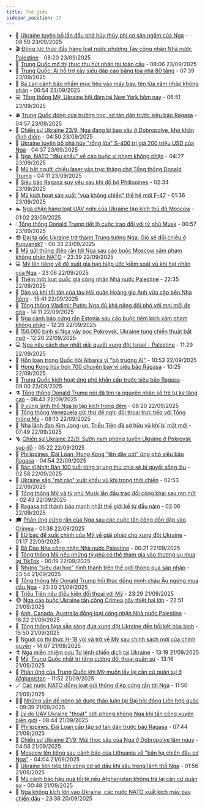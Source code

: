 ```yaml
---
title: Thế giới
sidebar_position: 17
---
```


<!-- dantri-the-gioi:START -->
- 🌋 [Ukraine tuyên bố lần đầu phá hủy thủy phi cơ săn ngầm của Nga](https://dantri.com.vn/the-gioi/ukraine-tuyen-bo-lan-dau-pha-huy-thuy-phi-co-san-ngam-cua-nga-20250923154450177.htm) - 08:50 23/09/2025
- 🎬 [Động lực thúc đẩy hàng loạt nước phương Tây công nhận Nhà nước Palestine](https://dantri.com.vn/the-gioi/dong-luc-thuc-day-hang-loat-nuoc-phuong-tay-cong-nhan-nha-nuoc-palestine-20250923144202782.htm) - 08:20 23/09/2025
- 🧰 [Trung Quốc mở thị thực thu hút nhân tài toàn cầu](https://dantri.com.vn/the-gioi/trung-quoc-mo-thi-thuc-thu-hut-nhan-tai-toan-cau-20250923144237976.htm) - 08:06 23/09/2025
- 🌋 [Trung Quốc: AI hỗ trợ xây siêu đập cao bằng tòa nhà 80 tầng](https://dantri.com.vn/the-gioi/trung-quoc-ai-ho-tro-xay-sieu-dap-cao-bang-toa-nha-80-tang-20250923143423738.htm) - 07:39 23/09/2025
- 🗽 [Ba Lan cảnh báo nhắm mục tiêu vào máy bay, tên lửa xâm nhập không phận](https://dantri.com.vn/the-gioi/ba-lan-canh-bao-nham-muc-tieu-vao-may-bay-ten-lua-xam-nhap-khong-phan-20250923134948090.htm) - 06:54 23/09/2025
- 💻 [Tổng thống Mỹ, Ukraine hội đàm tại New York hôm nay](https://dantri.com.vn/the-gioi/tong-thong-my-ukraine-hoi-dam-tai-new-york-hom-nay-20250923134857420.htm) - 06:51 23/09/2025
- ⛽️ [Trung Quốc đóng cửa trường học, sơ tán dân trước siêu bão Ragasa](https://dantri.com.vn/the-gioi/trung-quoc-dong-cua-truong-hoc-so-tan-dan-truoc-sieu-bao-ragasa-20250923114628857.htm) - 04:57 23/09/2025
- 🤩 [Chiến sự Ukraine 23/9: Nga đang bị bao vây ở Dobropolye, khó khăn đỉnh điểm](https://dantri.com.vn/the-gioi/chien-su-ukraine-239-nga-dang-bi-bao-vay-o-dobropolye-kho-khan-dinh-diem-20250923113125639.htm) - 04:50 23/09/2025
- 🧐 [Ukraine tuyên bố phá hủy &quot;rồng lửa&quot; S-400 trị giá 200 triệu USD của Nga](https://dantri.com.vn/the-gioi/ukraine-tuyen-bo-pha-huy-rong-lua-s-400-tri-gia-200-trieu-usd-cua-nga-20250923112543138.htm) - 04:37 23/09/2025
- 🎊 [Nga, NATO &quot;đấu khẩu&quot; về cáo buộc vi phạm không phận](https://dantri.com.vn/the-gioi/nga-nato-dau-khau-ve-cao-buoc-vi-pham-khong-phan-20250923111315308.htm) - 04:27 23/09/2025
- 📝 [Mỹ bắt người chiếu laser vào trực thăng chở Tổng thống Donald Trump](https://dantri.com.vn/the-gioi/my-bat-nguoi-chieu-laser-vao-truc-thang-cho-tong-thong-donald-trump-20250923110614947.htm) - 04:11 23/09/2025
- 🤡 [Siêu bão Ragasa suy yếu sau khi đổ bộ Philippines](https://dantri.com.vn/the-gioi/sieu-bao-ragasa-suy-yeu-sau-khi-do-bo-philippines-20250923093244871.htm) - 02:34 23/09/2025
- 🥷 [Mỹ kích hoạt sản xuất &quot;vua không chiến&quot; thế hệ mới F-47](https://dantri.com.vn/the-gioi/my-kich-hoat-san-xuat-vua-khong-chien-the-he-moi-f-47-20250923081945560.htm) - 01:36 23/09/2025
- 🏊 [Nga chặn hàng loạt UAV nghi của Ukraine tập kích thủ đô Moscow](https://dantri.com.vn/the-gioi/nga-chan-hang-loat-uav-nghi-cua-ukraine-tap-kich-thu-do-moscow-20250923075432641.htm) - 01:02 23/09/2025
- 🕯 [Tổng thống Donald Trump tiết lộ cuộc trao đổi với tỷ phú Musk](https://dantri.com.vn/the-gioi/tong-thong-donald-trump-tiet-lo-cuoc-trao-doi-voi-ty-phu-musk-20250923075420470.htm) - 00:57 23/09/2025
- 😎 [Đại tá gốc Ukraine trở thành Trung tướng Nga: Gió sẽ đổi chiều ở Kupyansk?](https://dantri.com.vn/the-gioi/dai-ta-goc-ukraine-tro-thanh-trung-tuong-nga-gio-se-doi-chieu-o-kupyansk-20250922152409247.htm) - 00:33 23/09/2025
- 🌈 [Mỹ gửi thông điệp rắn tới Nga sau cáo buộc Moscow xâm phạm không phận NATO](https://dantri.com.vn/the-gioi/my-gui-thong-diep-ran-toi-nga-sau-cao-buoc-moscow-xam-pham-khong-phan-nato-20250923063041832.htm) - 23:39 22/09/2025
- 💻 [Mỹ lên tiếng về đề xuất gia hạn hiệp ước kiểm soát vũ khí hạt nhân của Nga](https://dantri.com.vn/the-gioi/my-len-tieng-ve-de-xuat-gia-han-hiep-uoc-kiem-soat-vu-khi-hat-nhan-cua-nga-20250923060216907.htm) - 23:06 22/09/2025
- 🤖 [Thêm một loạt quốc gia công nhận Nhà nước Palestine](https://dantri.com.vn/the-gioi/them-mot-loat-quoc-gia-cong-nhan-nha-nuoc-palestine-20250923052445738.htm) - 22:35 22/09/2025
- 🦏 [Dàn vũ khí tối tân của tàu Hải quân Hoàng gia Anh vừa cập bến Nhà Rồng](https://dantri.com.vn/the-gioi/dan-vu-khi-toi-tan-cua-tau-hai-quan-hoang-gia-anh-vua-cap-ben-nha-rong-20250922194741975.htm) - 15:41 22/09/2025
- 🌁 [Tổng thống Vladimir Putin: Nga đủ khả năng đối phó với mọi mối đe dọa](https://dantri.com.vn/the-gioi/tong-thong-vladimir-putin-nga-du-kha-nang-doi-pho-voi-moi-moi-de-doa-20250922201439898.htm) - 14:11 22/09/2025
- 🐘 [Nga cảnh báo cứng rắn Estonia sau cáo buộc tiêm kích xâm phạm không phận](https://dantri.com.vn/the-gioi/nga-canh-bao-cung-ran-estonia-sau-cao-buoc-tiem-kich-xam-pham-khong-phan-20250922190107982.htm) - 12:29 22/09/2025
- 🥷 [150.000 binh sĩ Nga vây bọc Pokrovsk, Ukraine tung chiến thuật bất ngờ](https://dantri.com.vn/the-gioi/150000-binh-si-nga-vay-boc-pokrovsk-ukraine-tung-chien-thuat-bat-ngo-20250922181225171.htm) - 12:20 22/09/2025
- 💻 [Nga nêu cách duy nhất giải quyết xung đột Israel - Palestine](https://dantri.com.vn/the-gioi/nga-neu-cach-duy-nhat-giai-quyet-xung-dot-israel-palestine-20250922173343838.htm) - 11:29 22/09/2025
- 🎡 [Hỗn loạn trong Quốc hội Albania vì &quot;bộ trưởng AI&quot;](https://dantri.com.vn/the-gioi/hon-loan-trong-quoc-hoi-albania-vi-bo-truong-ai-20250922173947313.htm) - 10:53 22/09/2025
- 🧰 [Hong Kong hủy hơn 700 chuyến bay vì siêu bão Ragasa](https://dantri.com.vn/the-gioi/hong-kong-huy-hon-700-chuyen-bay-vi-sieu-bao-ragasa-20250922165239765.htm) - 10:25 22/09/2025
- 🥸 [Trung Quốc kích hoạt ứng phó khẩn cấp trước siêu bão Ragasa](https://dantri.com.vn/the-gioi/trung-quoc-kich-hoat-ung-pho-khan-cap-truoc-sieu-bao-ragasa-20250922155705361.htm) - 09:00 22/09/2025
- ⚗️ [Tổng thống Donald Trump nói đã tìm ra nguyên nhân số trẻ tự kỷ tăng cao](https://dantri.com.vn/the-gioi/tong-thong-donald-trump-noi-da-tim-ra-nguyen-nhan-so-tre-tu-ky-tang-cao-20250922145844086.htm) - 08:43 22/09/2025
- 🌮 [9 vùng lãnh thổ Nga bị tập kích trong đêm](https://dantri.com.vn/the-gioi/9-vung-lanh-tho-nga-bi-tap-kich-trong-dem-20250922150514421.htm) - 08:20 22/09/2025
- 🎃 [Tổng thống Venezuela gửi thư đề nghị đối thoại trực tiếp với Tổng thống Mỹ](https://dantri.com.vn/the-gioi/tong-thong-venezuela-gui-thu-de-nghi-doi-thoai-truc-tiep-voi-tong-thong-my-20250922145956884.htm) - 08:13 22/09/2025
- 💫 [Nhà lãnh đạo Kim Jong-un: Triều Tiên đã sở hữu vũ khí bí mật mới](https://dantri.com.vn/the-gioi/nha-lanh-dao-kim-jong-un-trieu-tien-da-so-huu-vu-khi-bi-mat-moi-20250922144223883.htm) - 07:49 22/09/2025
- 🪜 [Chiến sự Ukraine 22/9: Sườn nam phòng tuyến Ukraine ở Pokrovsk sụp đổ](https://dantri.com.vn/the-gioi/chien-su-ukraine-229-suon-nam-phong-tuyen-ukraine-o-pokrovsk-sup-do-20250922121707538.htm) - 05:22 22/09/2025
- 🌋 [Philippines, Đài Loan, Hong Kong “lên dây cót” ứng phó siêu bão Ragasa](https://dantri.com.vn/the-gioi/philippines-dai-loan-hong-kong-len-day-cot-ung-pho-sieu-bao-ragasa-20250922110647515.htm) - 04:54 22/09/2025
- 🦏 [Bác sĩ Nhật Bản 100 tuổi từng bị ung thư chia sẻ bí quyết sống lâu](https://dantri.com.vn/the-gioi/bac-si-nhat-ban-100-tuoi-tung-bi-ung-thu-chia-se-bi-quyet-song-lau-20250922090949910.htm) - 02:58 22/09/2025
- 👀 [Ukraine sắp &quot;mở rào&quot; xuất khẩu vũ khí trong thời chiến](https://dantri.com.vn/the-gioi/ukraine-sap-mo-rao-xuat-khau-vu-khi-trong-thoi-chien-20250922084132187.htm) - 02:53 22/09/2025
- 🧰 [Tổng thống Mỹ và tỷ phú Musk lần đầu trao đổi công khai sau rạn nứt](https://dantri.com.vn/the-gioi/tong-thong-my-va-ty-phu-musk-lan-dau-trao-doi-cong-khai-sau-ran-nut-20250922085557292.htm) - 02:43 22/09/2025
- 🚀 [Ragasa trở thành bão mạnh nhất thế giới kể từ đầu năm](https://dantri.com.vn/the-gioi/ragasa-tro-thanh-bao-manh-nhat-the-gioi-ke-tu-dau-nam-20250922084632597.htm) - 02:06 22/09/2025
- 🎓 [Phản ứng cứng rắn của Nga sau các cuộc tấn công dồn dập vào Crimea](https://dantri.com.vn/the-gioi/phan-ung-cung-ran-cua-nga-sau-cac-cuoc-tan-cong-don-dap-vao-crimea-20250922074414113.htm) - 01:38 22/09/2025
- 🥸 [EU bác đề xuất chính của Mỹ về giải pháp cho xung đột Ukraine](https://dantri.com.vn/the-gioi/eu-bac-de-xuat-chinh-cua-my-ve-giai-phap-cho-xung-dot-ukraine-20250922071635204.htm) - 01:17 22/09/2025
- 🦅 [Bồ Đào Nha công nhận Nhà nước Palestine](https://dantri.com.vn/the-gioi/bo-dao-nha-cong-nhan-nha-nuoc-palestine-20250922071741364.htm) - 00:21 22/09/2025
- 🤭 [Tổng thống Mỹ nêu những tỷ phú có thể tham gia vào thương vụ mua lại TikTok](https://dantri.com.vn/the-gioi/tong-thong-my-neu-nhung-ty-phu-co-the-tham-gia-vao-thuong-vu-mua-lai-tiktok-20250922071408793.htm) - 00:19 22/09/2025
- 🤖 [Những “siêu đại học” hình thành trên thế giới thông qua sáp nhập](https://dantri.com.vn/the-gioi/nhung-sieu-dai-hoc-hinh-thanh-tren-the-gioi-thong-qua-sap-nhap-20250920092442290.htm) - 23:54 21/09/2025
- 🐲 [Tổng thống Mỹ Donald Trump hối thúc đồng minh châu Âu ngừng mua dầu Nga](https://dantri.com.vn/the-gioi/tong-thong-my-donald-trump-hoi-thuc-dong-minh-chau-au-ngung-mua-dau-nga-20250922061806638.htm) - 23:30 21/09/2025
- 🫣 [Triều Tiên nêu điều kiện đối thoại với Mỹ](https://dantri.com.vn/the-gioi/trieu-tien-neu-dieu-kien-doi-thoai-voi-my-20250922060343392.htm) - 23:29 21/09/2025
- 🐵 [Nga cáo buộc Ukraine tấn công Crimea gây thiệt hại lớn](https://dantri.com.vn/the-gioi/nga-cao-buoc-ukraine-tan-cong-crimea-gay-thiet-hai-lon-20250922054954939.htm) - 22:51 21/09/2025
- 🫶 [Anh, Canada, Australia đồng loạt công nhận Nhà nước Palestine](https://dantri.com.vn/the-gioi/anh-canada-australia-dong-loat-cong-nhan-nha-nuoc-palestine-20250921231919504.htm) - 16:22 21/09/2025
- 💃 [Tổng thống Nga sẵn sàng đưa xung đột Ukraine đến hồi kết hòa bình](https://dantri.com.vn/the-gioi/tong-thong-nga-san-sang-dua-xung-dot-ukraine-den-hoi-ket-hoa-binh-20250921223256914.htm) - 15:50 21/09/2025
- 💫 [Người có thị thực H-1B vội vã trở về Mỹ sau chính sách mới của chính quyền](https://dantri.com.vn/the-gioi/nguoi-co-thi-thuc-h-1b-voi-va-tro-ve-my-sau-chinh-sach-moi-cua-chinh-quyen-20250921174544196.htm) - 14:07 21/09/2025
- ⚗️ [Nga miễn nhiệm cựu Tư lệnh chiến dịch tại Ukraine](https://dantri.com.vn/the-gioi/nga-mien-nhiem-cuu-tu-lenh-chien-dich-tai-ukraine-20250921181246528.htm) - 13:19 21/09/2025
- 🥷 [Mỹ, Trung Quốc nhất trí tăng cường đối thoại quân sự](https://dantri.com.vn/the-gioi/my-trung-quoc-nhat-tri-tang-cuong-doi-thoai-quan-su-20250921193345220.htm) - 13:16 21/09/2025
- 🥸 [Phản ứng của Trung Quốc khi Mỹ muốn lấy lại căn cứ quân sự ở Afghanistan](https://dantri.com.vn/the-gioi/phan-ung-cua-trung-quoc-khi-my-muon-lay-lai-can-cu-quan-su-o-afghanistan-20250921160929798.htm) - 11:52 21/09/2025
- 🪄 [Các nước NATO đồng loạt gửi thông điệp cứng rắn tới Nga](https://dantri.com.vn/the-gioi/cac-nuoc-nato-dong-loat-gui-thong-diep-cung-ran-toi-nga-20250921173402793.htm) - 11:50 21/09/2025
- 🧑‍💻 [Những vấn đề nóng sẽ được thảo luận tại Đại hội đồng Liên hợp quốc](https://dantri.com.vn/the-gioi/nhung-van-de-nong-se-duoc-thao-luan-tai-dai-hoi-dong-lien-hop-quoc-20250918092810867.htm) - 09:39 21/09/2025
- 🤭 [Lý do UAV Ukraine &quot;thoát&quot; lưới phòng không Nga khi tấn công xuyên biên giới](https://dantri.com.vn/the-gioi/ly-do-uav-ukraine-thoat-luoi-phong-khong-nga-khi-tan-cong-xuyen-bien-gioi-20250921153600867.htm) - 08:44 21/09/2025
- 🗽 [Philippines, Đài Loan cấp tập sơ tán dân trước bão Ragasa](https://dantri.com.vn/the-gioi/philippines-dai-loan-cap-tap-so-tan-dan-truoc-bao-ragasa-20250921143707665.htm) - 07:44 21/09/2025
- 🤖 [Chiến sự Ukraine 21/9: Mũi thọc sâu của Nga ở Dobropolye lâm nguy](https://dantri.com.vn/the-gioi/chien-su-ukraine-219-mui-thoc-sau-cua-nga-o-dobropolye-lam-nguy-20250921113029412.htm) - 04:58 21/09/2025
- 🌈 [Moscow lên tiếng sau cảnh báo của Lithuania về &quot;bắn hạ chiến đấu cơ Nga&quot;](https://dantri.com.vn/the-gioi/moscow-len-tieng-sau-canh-bao-cua-lithuania-ve-ban-ha-chien-dau-co-nga-20250921104843803.htm) - 04:04 21/09/2025
- 🤩 [Ukraine liên tiếp tấn công cơ sở dầu khí sâu trong lãnh thổ Nga](https://dantri.com.vn/the-gioi/ukraine-lien-tiep-tan-cong-co-so-dau-khi-sau-trong-lanh-tho-nga-20250921083313038.htm) - 01:56 21/09/2025
- 🤗 [Mỹ cảnh báo hậu quả tồi tệ nếu Afghanistan không trả lại căn cứ quân sự](https://dantri.com.vn/the-gioi/my-canh-bao-hau-qua-toi-te-neu-afghanistan-khong-tra-lai-can-cu-quan-su-20250921070705241.htm) - 00:48 21/09/2025
- 🙉 [Nga không kích lớn vào Ukraine, các nước NATO xuất kích máy bay chiến đấu](https://dantri.com.vn/the-gioi/nga-khong-kich-lon-vao-ukraine-cac-nuoc-nato-xuat-kich-may-bay-chien-dau-20250921063425198.htm) - 23:36 20/09/2025<!-- dantri-the-gioi:END -->
